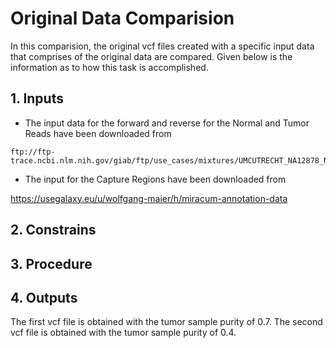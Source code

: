 # Original Data Comparision
In this comparision, the original vcf files created with a specific input data that comprises of the original data are compared. Given below is the information as to how this task is accomplished.

## 1. Inputs
* The input data for the forward and reverse for the Normal and Tumor Reads have been downloaded from 

```
ftp://ftp-trace.ncbi.nlm.nih.gov/giab/ftp/use_cases/mixtures/UMCUTRECHT_NA12878_NA24385_mixture_10052016/
```

* The input for the Capture Regions have been downloaded from

https://usegalaxy.eu/u/wolfgang-maier/h/miracum-annotation-data




## 2. Constrains

## 3. Procedure

## 4. Outputs

The first vcf file is obtained with the tumor sample purity of 0.7.
The second vcf file is obtained with the tumor sample purity of 0.4.
